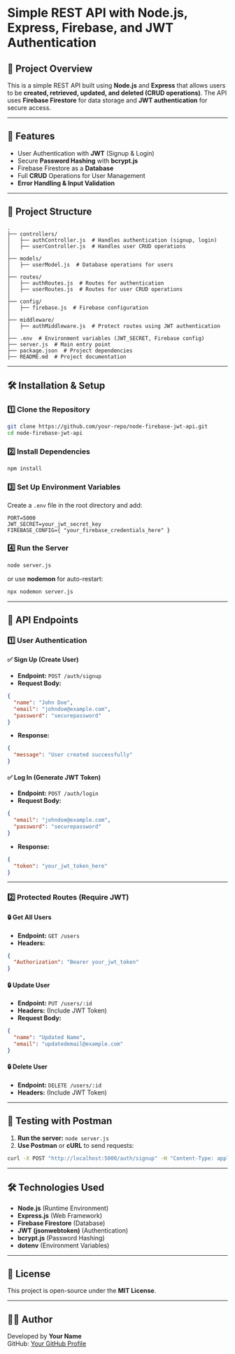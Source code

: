 # Simple REST API with Node.js, Express, Firebase, and JWT Authentication

## 📌 Project Overview
This is a simple REST API built using **Node.js** and **Express** that allows users to be **created, retrieved, updated, and deleted (CRUD operations)**. The API uses **Firebase Firestore** for data storage and **JWT authentication** for secure access.

---

## 🚀 Features
- User Authentication with **JWT** (Signup & Login)
- Secure **Password Hashing** with **bcrypt.js**
- Firebase Firestore as a **Database**
- Full **CRUD** Operations for User Management
- **Error Handling & Input Validation**

---

## 📁 Project Structure
```
.
├── controllers/
│   ├── authController.js  # Handles authentication (signup, login)
│   ├── userController.js  # Handles user CRUD operations
│
├── models/
│   ├── userModel.js  # Database operations for users
│
├── routes/
│   ├── authRoutes.js  # Routes for authentication
│   ├── userRoutes.js  # Routes for user CRUD operations
│
├── config/
│   ├── firebase.js  # Firebase configuration
│
├── middleware/
│   ├── authMiddleware.js  # Protect routes using JWT authentication
│
├── .env  # Environment variables (JWT_SECRET, Firebase config)
├── server.js  # Main entry point
├── package.json  # Project dependencies
├── README.md  # Project documentation
```

---

## 🛠️ Installation & Setup
### 1️⃣ **Clone the Repository**
```sh
git clone https://github.com/your-repo/node-firebase-jwt-api.git
cd node-firebase-jwt-api
```

### 2️⃣ **Install Dependencies**
```sh
npm install
```

### 3️⃣ **Set Up Environment Variables**
Create a `.env` file in the root directory and add:
```
PORT=5000
JWT_SECRET=your_jwt_secret_key
FIREBASE_CONFIG={ "your_firebase_credentials_here" }
```

### 4️⃣ **Run the Server**
```sh
node server.js
```
or use **nodemon** for auto-restart:
```sh
npx nodemon server.js
```

---

## 🔑 API Endpoints

### **1️⃣ User Authentication**
#### ✅ **Sign Up (Create User)**
- **Endpoint:** `POST /auth/signup`
- **Request Body:**
```json
{
  "name": "John Doe",
  "email": "johndoe@example.com",
  "password": "securepassword"
}
```
- **Response:**
```json
{
  "message": "User created successfully"
}
```

#### ✅ **Log In (Generate JWT Token)**
- **Endpoint:** `POST /auth/login`
- **Request Body:**
```json
{
  "email": "johndoe@example.com",
  "password": "securepassword"
}
```
- **Response:**
```json
{
  "token": "your_jwt_token_here"
}
```

---

### **2️⃣ Protected Routes (Require JWT)**
#### 🔒 **Get All Users**
- **Endpoint:** `GET /users`
- **Headers:**
```json
{
  "Authorization": "Bearer your_jwt_token"
}
```

#### 🔒 **Update User**
- **Endpoint:** `PUT /users/:id`
- **Headers:** (Include JWT Token)
- **Request Body:**
```json
{
  "name": "Updated Name",
  "email": "updatedemail@example.com"
}
```

#### 🔒 **Delete User**
- **Endpoint:** `DELETE /users/:id`
- **Headers:** (Include JWT Token)

---

## 🧪 Testing with Postman
1. **Run the server:** `node server.js`
2. **Use Postman** or **cURL** to send requests:
```sh
curl -X POST "http://localhost:5000/auth/signup" -H "Content-Type: application/json" -d '{"name": "John", "email": "john@example.com", "password": "password123"}'
```

---

## 🛠 Technologies Used
- **Node.js** (Runtime Environment)
- **Express.js** (Web Framework)
- **Firebase Firestore** (Database)
- **JWT (jsonwebtoken)** (Authentication)
- **bcrypt.js** (Password Hashing)
- **dotenv** (Environment Variables)

---

## 📜 License
This project is open-source under the **MIT License**.

---

## 👨‍💻 Author
Developed by **Your Name**  
GitHub: [Your GitHub Profile](https://github.com/your-username)

